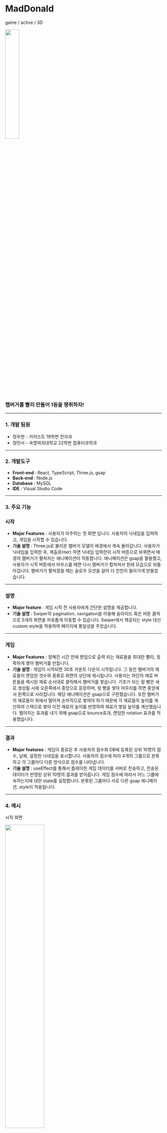 # MadDonald

game / active / 3D

<img src="https://github.com/udong1/MadcampWeek4/assets/104704651/cab520c6-c6ca-4825-82b5-b097b7f49170" width="30%"/>

### 햄버거를 빨리 만들어 1등을 쟁취하자!

---

### 1. 개발 팀원

- 정우현 - 카이스트 19학번 전자과
- 정민서 - 숙명여자대학교 22학번 컴퓨터과학과

---

### 2. 개발도구

- **Front-end** : React, TypeScript, Three.js, gsap
- **Back-end** : Node.js
- **Database** : MySQL
- **IDE** : Visual Studio Code

---

### 3. 주요 기능

### 시작

- **Major Features** : 사용자가 마주하는 첫 화면 입니다. 사용자의 닉네임을 입력하고, 게임을 시작할 수 있습니다.
- **기술 설명** : Three.js로 불러온 햄버거 모델이 배경에서 계속 돌아갑니다. 사용자가 닉네임을 입력한 후, 제출(Enter) 하면 닉네임 입력란이 시작 버튼으로 바뀌면서 배경의 햄버거가 펼쳐지는 애니메이션이 작동합니다. 애니메이션은 gsap을 활용했고, 사용자가 시작 버튼에서 마우스를 떼면 다시 햄버거가 합쳐져서 원래 모습으로 되돌아갑니다. 햄버거가 펼쳐졌을 때는 슬로우 모션을 걸어 더 천천히 돌아가게 만들었습니다.

---

### 설명

- **Major feature** : 게임 시작 전 사용자에게 간단한 설명을 제공합니다.
- **기술 설명** : Swiper의 pagination, navigation을 이용해 슬라이드 혹은 버튼 클릭으로 5개의 화면을 자유롭게 이동할 수 있습니다. Swiper에서 제공되는 style 대신 custom style을 적용하여 페이지에 통일성을 주었습니다.

---

### 게임

- **Major Features** : 정해진 시간 안에 랜덤으로 출력 되는 재료들을 최대한 빨리, 정확하게 쌓아 햄버거를 만듭니다.
- **기술 설명** : 게임이 시작되면 30초 카운트 다운이 시작됩니다. 그 동안 햄버거의 재료들이 랜덤한 갯수와 종류로 화면의 상단에 제시됩니다. 사용자는 하단의 재료 버튼들을 제시된 재료 순서대로 클릭해서 햄버거를 쌓습니다. 기초가 되는 밑 빵은 새로 생성될 시에 오른쪽에서 중앙으로 등장하며, 윗 빵을 쌓아 마무리를 하면 중앙에서 왼쪽으로 사라집니다. 해당 애니메이션은 gsap으로 구현했습니다. 또한 햄버거의 재료들이 위에서 떨어져 순차적으로 쌓여야 하기 때문에 각 재료들의 높이를 계산하여 스택으로 쌓아 이전 재료의 높이를 반영하여 재료가 쌓일 높이를 계산했습니다. 떨어지는 효과를 내기 위해 gsap으로 bounce효과, 랜덤한 rotation 효과를 적용했습니다.

---

### 결과

- **Major features** : 게임이 종료된 후 사용자의 점수와 DB에 등록된 상위 10명의 점수, 날짜, 설정한 닉네임을 표시합니다. 사용자의 점수에 따라 4개의 그룹으로 분류하고 각 그룹마다 다른 방식으로 점수를 나타냅니다.
- **기술 설명** : useEffect를 통해서 플레이한 게임 데이터를 서버로 전송하고, 전송된 데이터가 반영된 상위 10명의 결과를 받아옵니다. 게임 점수에 따라서 어느 그룹에 속하는지에 대한 state를 설정합니다. 분류된 그룹마다 서로 다른 gsap 애니메이션, style이 적용됩니다.

---

### 4. 예시

시작 화면

<img src="https://github.com/udong1/MadcampWeek4/assets/104704651/6f7969df-134b-4c91-ac88-100ed3f9566c" width="50%"/>
<img src="https://github.com/udong1/MadcampWeek4/assets/104704651/c55a39b0-ca04-4312-9256-3ccb0da44e8a" width="50%"/>
<img src="https://github.com/udong1/MadcampWeek4/assets/104704651/d722bafe-4909-4c58-a039-40b9cae78530" width="50%"/>



설명 화면

<img src="https://github.com/udong1/MadcampWeek4/assets/104704651/80d2eb55-af5e-4a9d-a6f7-f97deb0559ce" width="50%"/>
<img src="hhttps://github.com/udong1/MadcampWeek4/assets/104704651/c59ee85f-08df-4e5e-aab7-22eb49263b38" width="50%"/>
<img src="https://github.com/udong1/MadcampWeek4/assets/104704651/4b6e7367-ac69-4cec-a63c-d9c23cbcb255" width="50%"/>


게임 화면

<img src="https://github.com/udong1/MadcampWeek4/assets/104704651/f52e6c55-d6cf-4acd-be7e-c6c2157cb3e6" width="50%"/>
<img src="https://github.com/udong1/MadcampWeek4/assets/104704651/6c1442ad-3c10-4499-88f7-66ddbd453f59" width="50%"/>
<img src="https://github.com/udong1/MadcampWeek4/assets/104704651/804fbf45-2988-44aa-aa3b-6f2493c4c443" width="50%"/>



결과 화면
